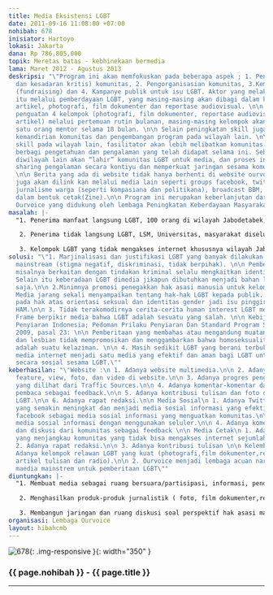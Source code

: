 ```yaml
---
title: Media Eksistensi LGBT
date: 2011-09-16 11:08:00 +07:00
nohibah: 678
inisiator: Hartoyo
lokasi: Jakarta
dana: Rp 786,805,000
topik: Meretas batas - kebhinekaan bermedia
lama: Maret 2012 - Agustus 2013
deskripsi: "\"Program ini akan memfokuskan pada beberapa aspek ; 1. Pendidikan (skill
  dan kesadaran kritis) komunitas, 2. Pengorganisasian komunitas, 3.Kemandirian kelompok
  (fundraising) dan 4. Kampanye publik untuk isu LGBT. Aktor yang melakukan kegiatan
  itu melalui pemberdayaan LGBT, yang masing-masing akan dibagi dalam kelompok penulisan
  artikel, photografi, film dokumenter dan reportase audiovisual. \n\n Tahapannya;
  penguatan 4 kelompok (photografi, film dokumenter, reportase audiovisual dan penulisan
  artikel) melalui pertemuan rutin bulanan, masing-masing kelompok akan didampingi
  satu orang mentor selama 18 bulan. \n\n Selain peningkatan skill juga dibangun soal
  kemandirian komunitas dan pengembangan program pada wilayah lain. \n\n Untuk pengembangan
  skill pada wilayah lain, fasilitator akan lebih melibatkan komunitas LGBT untuk
  berbagi pengetahuan dan pengalaman yang telah didapat selama ini. Sehingga harapannya
  diwilayah lain akan “lahir” komunitas LGBT untuk media, dan proses ini juga terjadi
  sharing pengalaman secara kontiyu dan memperkuat jaringan sesama komunitas LGBT.
  \n\n Berita yang ada di website tidak hanya berhenti di website ourvoice saja tetapi
  juga akan dilink kan melalui media lain seperti groups facebook, twitter, website
  jurnalisme warga (seperti kompasiana dan politikana), broadcast BBM, millis maupun
  dalam bentuk cetak(Zine).\n\n Program ini merupakan keberlanjutan dari program awal
  Ourvoice yang didukung oleh lembaga Peningkatan Keberdayaan Masyarakat (PKM).\""
masalah: |-
  "1. Penerima manfaat langsung LGBT, 100 orang di wilayah Jabodetabek, secara kontiyu mendapatkan penguatan (baik skill maupun perspektif). Kelompok ini menjadi aktor yang menghasilkan produk kampanye, pendidikan dan advokasi untuk LGBT, masyarakat dan negara.

   2. Penerima tidak langsung LGBT, LSM, Universitas, masyarakat diseluruh Indonesia khususnya yang mengakses internet, BBM dan Handphone.

   3. Kelompok LGBT yang tidak mengakses internet khususnya wilayah Jabodetabek melalui distribusi media cetak Zine bulanan."
solusi: "\"1. Marjinalisasi dan justifikasi LGBT yang banyak dilakukan oleh media-media
  mainstream (stigma negatif, diskriminasi, tidak berpihak). \n\n Pemberitaan LGBT
  misalnya berkaitan dengan tindakan kriminal selalu mengkaitkan identitas seksualitasnya.
  Selain itu keberadaan LGBT dimedia jikapun dibutuhkan menjadi bahan lucu-lucuan
  saja.\n\n 2.Minimnya promosi penegakkan hak asasi manusia untuk kelompok LGBT.\n\n
  Media jarang sekali menyampaikan tentang hak-hak LGBT kepada publik. Pembungkaman
  pada hak atas orientasi seksual dan identitas gender jadi isu pinggiran dalam pelanggaran
  HAM.\n\n 3. Tidak terakomodirnya cerita-cerita human interest LGBT melalui media-media\n
  Frame berpikir media bahwa LGBT adalah sesuatu yang salah. \n\n Kebijakan Komisi
  Penyiaran Indonesia; Pedoman Prilaku Penyiaran Dan Standard Program Siaran Tahun
  2009, pasal 23: \n\n Pemberitaan yang membahas atau mengandung muatan homoseksualitas
  dan lesbian tidak mempromosikan dan menggambarkan bahwa homoseksualitas dan lesbian
  adalah suatu kelaziman. \n\n 4. Masih sedikit LGBT yang berani terbuka ke publik,
  media internet menjadi satu media yang efektif dan aman bagi LGBT untuk berinteraksi
  secara sosial sesama LGBT.\""
keberhasilan: "\"Website :\n 1. Adanya website multimedia.\n\n 2. Adanya update berita,
  feature, view, foto, dan video di website.\n\n 3. Adanya progres pengunjung web
  yang dilihat dari Traffic Sources.\n\n 4. Adanya komentar-komentar dan diskusi dari
  pembaca sebagai feedback.\n\n 5. Adanya kontribusi tulisan dan foto dari komunitas
  LGBT.\n\n 6. Adanya rapat redaksi.\n\n Media Sosial\n 1. Adanya Twitter dengan pengikut
  yang semakin meningkat dan menjadi media sosial informasi yang efektif.\n\n 2. Adanya
  facebook sebagai media sosial informasi yang menguatkan komunitas.\n\n 3. Adanya
  media sosial informasi dengan menggunakan seluler.\n\n 4. Adanya komentar-komentar
  dan diskusi dari komunitas sebagai feedback \n\n Media Cetak\n 1. Adanya zine bulanan
  yang menjangkau komunitas yang tidak bisa mengakses internet sejumlah 4 rim.\n\n
  2. Adanya rapat redaksi.\n\n 3. Adanya kontribusi tulisan \n\n Kelembagaan\n\n 1.
  Adanya kelompok relawan LGBT yang kuat (photografi,film dokumenter,reportase audiovisual,
  artikel tulisan dan radio).\n\n 2. Ourvoice menjadi lembaga acuan narasumber bagi
  maedia mainstrem untuk pemberitaan LGBT\""
diuntungkan: |-
  "1. Membuat media sebagai ruang bersuara/partisipasi, informasi, pendidikan, advokasi, kampanye dan sekaligus konsolidasi komunitas LGBT melalui Website, Facebook, Twitter, konseling YM, WhatsApp Messenger dan seluler broadcast BBM.

   2. Menghasilkan produk-produk jurnalistik ( foto, film dokumenter,reportase audivsual, radio streaming dan artikel tulisan) yang berpihak kepada LGBT yang dapat dijangkau komunitas. Kemudian produk ini akan dipublikasikan dalam website ourvoice yang akan juga dilinkkan dengan facebook,twitter,broadcast,media jurnalisme warga (kompasiana dan politikana), millis dan dalam bentuk cetak.

   3. Membangun jaringan dan ruang diskusi soal perspektif hak asasi manusia bagi LGBT dengan media dan jurnalis lainnya."
organisasi: Lembaga Ourvoice
layout: hibahcmb
---
```


![678](/static/img/hibahcmb/678.png){: .img-responsive }{: width="350" }

### {{ page.nohibah }} - {{ page.title }}

---
